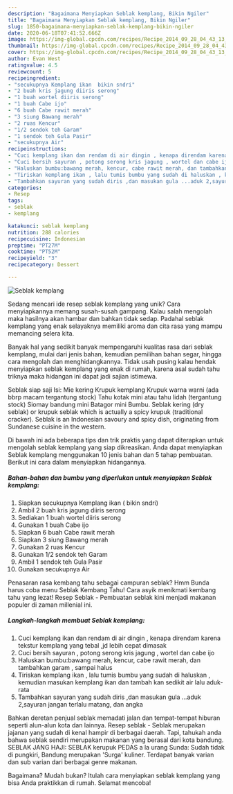 ```yaml
---
description: "Bagaimana Menyiapkan Seblak kemplang, Bikin Ngiler"
title: "Bagaimana Menyiapkan Seblak kemplang, Bikin Ngiler"
slug: 1850-bagaimana-menyiapkan-seblak-kemplang-bikin-ngiler
date: 2020-06-18T07:41:52.666Z
image: https://img-global.cpcdn.com/recipes/Recipe_2014_09_28_04_43_13_962_ba4e590eb7493b49db20/751x532cq70/seblak-kemplang-foto-resep-utama.jpg
thumbnail: https://img-global.cpcdn.com/recipes/Recipe_2014_09_28_04_43_13_962_ba4e590eb7493b49db20/751x532cq70/seblak-kemplang-foto-resep-utama.jpg
cover: https://img-global.cpcdn.com/recipes/Recipe_2014_09_28_04_43_13_962_ba4e590eb7493b49db20/751x532cq70/seblak-kemplang-foto-resep-utama.jpg
author: Evan West
ratingvalue: 4.5
reviewcount: 5
recipeingredient:
- "secukupnya Kemplang ikan  bikin sndri"
- "2 buah kris jagung diiris serong"
- "1 buah wortel diiris serong"
- "1 buah Cabe ijo"
- "6 buah Cabe rawit merah"
- "3 siung Bawang merah"
- "2 ruas Kencur"
- "1/2 sendok teh Garam"
- "1 sendok teh Gula Pasir"
- "secukupnya Air"
recipeinstructions:
- "Cuci kemplang ikan dan rendam di air dingin , kenapa direndam karena tekstur kemplang yang tebal ,jd lebih cepat dimasak"
- "Cuci bersih sayuran , potong serong kris jagung , wortel dan cabe ijo"
- "Haluskan bumbu:bawang merah, kencur, cabe rawit merah, dan tambahkan garam , sampai halus"
- "Tiriskan kemplang ikan , lalu tumis bumbu yang sudah di haluskan , kemudian masukan kemplang ikan dan tambah kan sedikit air lalu  aduk- rata"
- "Tambahkan sayuran yang sudah diris ,dan masukan gula ...aduk 2,sayuran jangan terlalu matang, dan angka"
categories:
- Resep
tags:
- seblak
- kemplang

katakunci: seblak kemplang 
nutrition: 288 calories
recipecuisine: Indonesian
preptime: "PT27M"
cooktime: "PT52M"
recipeyield: "3"
recipecategory: Dessert

---
```



![Seblak kemplang](https://img-global.cpcdn.com/recipes/Recipe_2014_09_28_04_43_13_962_ba4e590eb7493b49db20/751x532cq70/seblak-kemplang-foto-resep-utama.jpg)

Sedang mencari ide resep seblak kemplang yang unik? Cara menyiapkannya memang susah-susah gampang. Kalau salah mengolah maka hasilnya akan hambar dan bahkan tidak sedap. Padahal seblak kemplang yang enak selayaknya memiliki aroma dan cita rasa yang mampu memancing selera kita.

Banyak hal yang sedikit banyak mempengaruhi kualitas rasa dari seblak kemplang, mulai dari jenis bahan, kemudian pemilihan bahan segar, hingga cara mengolah dan menghidangkannya. Tidak usah pusing kalau hendak menyiapkan seblak kemplang yang enak di rumah, karena asal sudah tahu triknya maka hidangan ini dapat jadi sajian istimewa.

Seblak siap saji Isi: Mie kering Krupuk kemplang Krupuk warna warni (ada bbrp macam tergantung stock) Tahu kotak mini atau tahu lidah (tergantung stock) Siomay bandung mini Batagor mini Bumbu. Seblak kering (dry seblak) or krupuk seblak which is actually a spicy krupuk (traditional cracker). Seblak is an Indonesian savoury and spicy dish, originating from Sundanese cuisine in the western.


Di bawah ini ada beberapa tips dan trik praktis yang dapat diterapkan untuk mengolah seblak kemplang yang siap dikreasikan. Anda dapat menyiapkan Seblak kemplang menggunakan 10 jenis bahan dan 5 tahap pembuatan. Berikut ini cara dalam menyiapkan hidangannya.

<!--inarticleads1-->

##### Bahan-bahan dan bumbu yang diperlukan untuk menyiapkan Seblak kemplang:

1. Siapkan secukupnya Kemplang ikan ( bikin sndri)
1. Ambil 2 buah kris jagung diiris serong
1. Sediakan 1 buah wortel diiris serong
1. Gunakan 1 buah Cabe ijo
1. Siapkan 6 buah Cabe rawit merah
1. Siapkan 3 siung Bawang merah
1. Gunakan 2 ruas Kencur
1. Gunakan 1/2 sendok teh Garam
1. Ambil 1 sendok teh Gula Pasir
1. Gunakan secukupnya Air


Penasaran rasa kembang tahu sebagai campuran seblak? Hmm Bunda harus coba menu Seblak Kembang Tahu! Cara asyik menikmati kembang tahu yang lezat! Resep Seblak - Pembuatan seblak kini menjadi makanan populer di zaman millenial ini. 

<!--inarticleads2-->

##### Langkah-langkah membuat Seblak kemplang:

1. Cuci kemplang ikan dan rendam di air dingin , kenapa direndam karena tekstur kemplang yang tebal ,jd lebih cepat dimasak
1. Cuci bersih sayuran , potong serong kris jagung , wortel dan cabe ijo
1. Haluskan bumbu:bawang merah, kencur, cabe rawit merah, dan tambahkan garam , sampai halus
1. Tiriskan kemplang ikan , lalu tumis bumbu yang sudah di haluskan , kemudian masukan kemplang ikan dan tambah kan sedikit air lalu  aduk- rata
1. Tambahkan sayuran yang sudah diris ,dan masukan gula ...aduk 2,sayuran jangan terlalu matang, dan angka


Bahkan deretan penjual seblak memadati jalan dan tempat-tempat hiburan seperti alun-alun kota dan lainnya. Resep seblak - Seblak merupakan jajanan yang sudah di kenal hampir di berbagai daerah. Tapi, tahukah anda bahwa seblak sendiri merupakan makanan yang berasal dari kota bandung. SEBLAK JANG HAJI: SEBLAK kerupuk PEDAS a la urang Sunda: Sudah tidak di pungkiri, Bandung merupakan &#39;Surga&#39; kuliner. Terdapat banyak varian dan sub varian dari berbagai genre makanan. 

Bagaimana? Mudah bukan? Itulah cara menyiapkan seblak kemplang yang bisa Anda praktikkan di rumah. Selamat mencoba!

